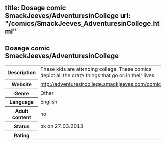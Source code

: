 title: Dosage comic SmackJeeves/AdventuresinCollege
url: "/comics/SmackJeeves_AdventuresinCollege.html"
---
Dosage comic SmackJeeves/AdventuresinCollege
-----------------------------------------

<table class="comicinfo">
<tr>
<th>Description</th><td>These kids are attending college. These comics depict all the crazy things that go on in their lives.</td>
</tr>
<tr>
<th>Website</th><td><a href="http://adventuresincollege.smackjeeves.com/comics/">http://adventuresincollege.smackjeeves.com/comics/</a></td>
</tr>
<tr>
<th>Genre</th><td>Other</td>
</tr>
<tr>
<th>Language</th><td>English</td>
</tr>
<tr>
<th>Adult content</th><td>no</td>
</tr>
<tr>
<th>Status</th><td>ok on 27.03.2013</td>
</tr>
<tr>
<th>Rating</th><td><div class="g-plusone" data-size="standard" data-annotation="bubble"
 data-href="http://adventuresincollege.smackjeeves.com/comics/"></div></td>
</tr>
</table>
<script type="text/javascript">
  (function() {
    var po = document.createElement('script'); po.type = 'text/javascript'; po.async = true;
    po.src = 'https://apis.google.com/js/plusone.js';
    var s = document.getElementsByTagName('script')[0]; s.parentNode.insertBefore(po, s);
  })();
</script>
